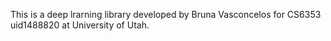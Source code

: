This is a deep lrarning library developed by Bruna Vasconcelos for CS6353 uid1488820 at University of Utah.
